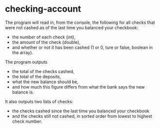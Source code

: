 # checking-account

The program will read in, from the console, the following for all checks that were not cashed as of the last time you balanced your checkbook:
- the number of each check (int),
- the amount of the check (double),
- and whether or not it has been cashed (1 or 0, ture or false, boolean in the array).

The program outputs
- the total of the checks cashed,
- the total of the deposits,
- what the new balance should be,
- and how much this figure differs from what the bank says the new balance is.

It also outputs two lists of checks:
- the checks cashed since the last time you balanced your checkbook
- and the checks still not cashed, in sorted order from lowest to highest check number.
